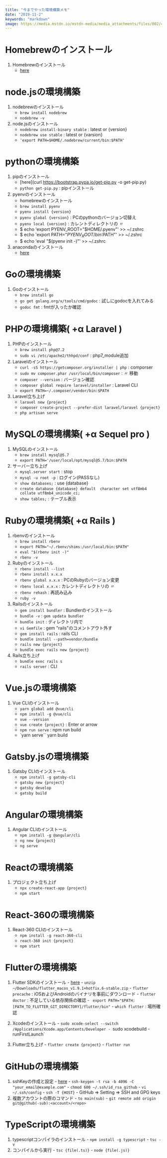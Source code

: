 ```yaml
---
title: "今までやった環境構築メモ"
date: "2019-11-2"
keywords: "markdown"
image: https://media.mstdn.io/mstdn-media/media_attachments/files/002/495/471/original/f36581dfec7e9d8a.png
---
```



# Homebrewのインストール
  1. Homebrewのインストール
      - [here](https://brew.sh/index_ja.html)


# node.jsの環境構築
  1. nodebrewのインストール
      - `brew install nodebrew`
      - `nodebrew -v`
  2. node.jsのインストール
      - `nodebrew install-binary stable` : latest or {version}
      - `nodebrew use stable` : latest or {varsion}
      - `'export PATH=$HOME/.nodebrew/current/bin:$PATH'`


# pythonの環境構築

  1. pipのインストール
      - [here](curl https://bootstrap.pypa.io/get-pip.py -o get-pip.py)
      - `python get-pip.py` : pipインストール 
  2. pyenvのインストール
      - homebrewのインストール
      - `brew install pyenv`
      - `pyenv install {version}`
      - `pyenv global {version}` : PCのpythonのバージョン切替え
      - `pyenv local {version}` : カレントディレクトリの 〃
      - $ echo 'export PYENV_ROOT="$HOME/.pyenv"' >> ~/.zshrc
      - $ echo 'export PATH="$PYENV_ROOT/bin:$PATH"' >> ~/.zshrc
      - $ echo 'eval "$(pyenv init -)"' >> ~/.zshrc
  3. anacondaのインストール
      - [here](https://www.anaconda.com/distribution/#download)


# Goの環境構築

  1. Goのインストール
      - `brew install go`
      - `go get golang.org/x/tools/cmd/godoc` : 試しにgodocを入れてみる
      - `godoc fmt` : fmtが入ったか確認


# PHPの環境構築( +α Laravel )

  1. PHPのインストール
      - `brew install php@7.2`
      - `sudo vi /etc/apache2/thhpd/conf` : php7_module追加
  2. Laravelのインストール
      - `curl -sS https://getcomposer.org/installer | php` : comporser
      - `sudo mv composer.phar /usr/local/bin/composer` : 〃 移動
      - `composer --version` : バージョン確認
      - `composer global require laravel/installer` : Laravel CLI
      - `export PATH=~/.composer/vendor/bin:$PATH`
  3. Laravel立ち上げ
      - `laravel new {project}`
      - `composer create-project --prefer-dist laravel/laravel {project}`
      - `php artisan serve`


# MySQLの環境構築( +α Sequel pro )

  1. MySQLのインストール
      - `brew install mysql@5.7`
      - `export PATH='/user/local/opt/mysql@5.7/bin:$PATH`
  2. サーバー立ち上げ
      - `mysql.server start` : stop
      - `mysql -u root -p` : ログイン(PASSなし)
      - `show databases;` : use {database}
      - `create database {database} default 
          character set utf8mb4 collate utf8mb4_unicode_ci;`
      - `show tables;` : テーブル表示


# Rubyの環境構築( +α Rails )
  
  1. rbenvのインストール
      - `brew install rbenv`
      - `export PATH="~/.rbenv/shims:/usr/local/bin:$PATH"`
      - `eval "$(rbenv init -)"`
      - `rbenv -v`
  2. Rubyのインストール
      - `rbenv install --list`
      - `rbenv install x.x.x`
      - `rbenv global x.x.x` : PCのRubyのバージョン変更
      - `rbenv local x.x.x` : カレントディレクトリの 〃 
      - `rbenv rehash` : 再読み込み
      - `ruby -v`
  3. Railsのインストール
      - `gem install bundler` : Bundlerのインストール
      - `bundle -v` : `gem updata bundler`
      - `bundle init` : ディレクトリ内で
      - `vi Gemfile` : gem "rails"のコメントアウト外す
      - `gem install rails` : rails CLI
      - `bundle install --path=vendor/bundle`
      - `rails new {project}`
      - `bundle exec rails new {project}`
  4. Rails立ち上げ
      - `bundle exec rails s`
      -  `rails server` : CLI


# Vue.jsの環境構築
  1. Vue CLIのインストール
      - `yarn global add @vue/cli`
      - `npm install -g @vue/cli`
      - `vue --version`
      - `vue create {project}` : Enter or arrow
      - `npm run serve` : npm run build
      - `yarn serve`` yarn build

# Gatsby.jsの環境構築
  1. Gatsby CLIのインストール
      - `npm install -g gatsby-cli`
      - `gatsby new {project}`
      - `gatsby develop`
      - `gatsby build`


# Angularの環境構築
  1. Angular CLIのインストール
      - `npm install -g @angular/cli`
      - `ng new {project}`
      - `ng serve`


# Reactの環境構築
  1. プロジェクト立ち上げ
      - `npx create-react-app {project}`
      - `npm start`


# React-360の環境構築
  1. React-360 CLIのインストール
      - `npm install -g react-360-cli`
      - `react-360 init {project}`
      - `npm start`


# Flutterの環境構築
  1. Flutter SDKのインストール
    - [here](https://flutter.dev/docs/get-started/install/macos)
    - `unzip ~/Downloads/flutter_macos_v1.9.1+hotfix.6-stable.zip`
    - `flutter precache` : iOSおよびAndroidのバイナリを事前にダウンロード
    - `flutter doctor` : 不足している依存関係の確認
    - ` export PATH="$PATH:[PATH_TO_FLUTTER_GIT_DIRECTORY]/flutter/bin"`
    - `which flutter` : 場所確認

  2. Xcodeのインストール
    - `sudo xcode-select --switch /Applications/Xcode.app/Contents/Developer
    - `sudo xcodebuild -runFirstLaunch`
  3. Flutter立ち上げ
    - `flutter create {project}`
    - `flutter run`


# GitHubの環境構築
  1. sshKeyの作成と設定
    - [here](https://qiita.com/shunyaendoh/items/7a347f3c7dc505049b60)
    - `ssh-keygen -t rsa -b 4096 -C "your_email@example.com"`
    - `chmod 600 ~/.ssh/id_rsa_github`
    - `vi ~/.ssh/config`
    - `ssh -T {HOST}`
    - GitHub => Setting => SSH and GPG keys
  2. 複数アカウントの際のコマンド
    - `to main(sub)`
    - `git remote add origin git@github(-sub):<account>/<repo>`


# TypeScriptの環境構築
  1. typescriptコンパイラのインストール
    - `npm install -g typescript`
    - `tsc -v`
  2. コンパイルから実行
    - `tsc {file(.ts)}`
    - `node {file(.js)}`


